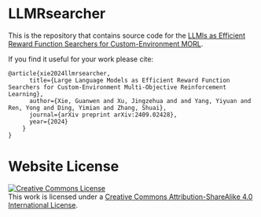 # LLMRsearcher

This is the repository that contains source code for the [LLMls as Efficient Reward Function Searchers for Custom-Environment MORL](https://360zmem.github.io/LLMRsearcher).

If you find it useful for your work please cite:
```
@article{xie2024llmrsearcher,
      title={Large Language Models as Efficient Reward Function Searchers for Custom-Environment Multi-Objective Reinforcement Learning},
      author={Xie, Guanwen and Xu, Jingzehua and and Yang, Yiyuan and Ren, Yong and Ding, Yimian and Zhang, Shuai},
      journal={arXiv preprint arXiv:2409.02428},
      year={2024}
    }
}
```

# Website License
<a rel="license" href="http://creativecommons.org/licenses/by-sa/4.0/"><img alt="Creative Commons License" style="border-width:0" src="https://i.creativecommons.org/l/by-sa/4.0/88x31.png" /></a><br />This work is licensed under a <a rel="license" href="http://creativecommons.org/licenses/by-sa/4.0/">Creative Commons Attribution-ShareAlike 4.0 International License</a>.
